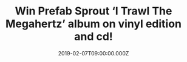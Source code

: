 ---
campaign-uuid: "c-a4003029-8377-4cac-a403-319307d59120"
type: "Preview"
category: "Music"
date: "2019-02-07T09:00:00.000Z"
end-date: "2019-03-14T23:59:00.000Z"
disable-form: false
is_promoted: true
has_entry_page: true
title: "Win Prefab Sprout ‘I Trawl The Megahertz’ album on vinyl edition and cd!"
competition-description: "<p>Calling all Prefab Sprout fans, we have great news for\
  \ you. Originally released as a Paddy McAloon solo album in 2003, the totally original,\
  \ spellbinding ‘I Trawl The Megahertz’ is now remastered and released February 1st\
  \ on Sony Music and we have two copies of his greatest album on vinyl edition and\
  \ cd to two NME AAA members to win.</p>\r\n<p>Want it? Click below for a chance\
  \ to win.</p>"
hero-header: "Win Prefab Sprout ‘I Trawl The Megahertz’ album on vinyl edition and\
  \ cd!"
terms-confirmation: "N/A"
banner-img: "https://assets.expresslyapp.com/asset-296ec031-1d82-4ac4-9a6c-4616061cc759.jpg"
logo-left-href: "MBCPR"
logo-left-image: "https://assets.expresslyapp.com/asset-c93fdfde-fc24-4a44-b2c8-a532e5f0ba27.jpg"
logo-left-title: "NME AAA"
bg-image-hero: "https://assets.expresslyapp.com/asset-bfaff7b0-231f-411f-9da4-ed76d4878d82.jpg"
bg-image-first: "https://assets.expresslyapp.com/asset-bcf8e973-343e-414e-a186-3080f28ce2bd.jpg"
bg-image-second: "https://assets.expresslyapp.com/asset-a2f0fa88-8c63-493e-b990-5b0428737688.jpg"
section1-content: "<p>‘I Trawl The Megahertz’ was conceived and recorded after Paddy\
  \ was diagnosed with a medical condition that seriously affected his vision. Not\
  \ surprisingly the album is a testament to the healing power of music.</p>\r\n<p>The\
  \ album is comprised of nine compositions; the lengthy 22 minute title track, a\
  \ series of shorter instrumental pieces and a couple of songs originally intended\
  \ to accompany a short film.</p>\r\n<p>The track ‘I’m 49’ is one of Paddy’s favourites\
  \ featuring sampled voices. “Musically I like to think of it as Van McCoy on a downer,”\
  \ Paddy says.</p>\r\n<p><i>(Credit:Tom Sheehan)</i></p>"
section2-content: "<p>Though the record originally appeared as a solo album, it seems\
  \ fitting to now classify it as a Prefab Sprout project. “I thought we could do\
  \ anything”, Paddy says of those heady Prefab days. “And Megahertz is true to that\
  \ spirit. The music here is of a piece with everything I’ve ever written. It’s from\
  \ the heart.”</p>\r\n<p>Esprit De Corps, Fall From Grace, Orchid 7… are some of\
  \ the songs you could find at his amazing album. Enter the form below for a chance\
  \ to win and get ready to enjoy Prefab Sprout ‘I Trawl The Megahertz’ album now.</p>\r\
  \n<p><i>(Credit:Tom Sheehan)</i></p>"
entry-title: "Win Prefab Sprout ‘I Trawl The Megahertz’ album on vinyl edition and\
  \ cd!"
entry-content: "Enter the draw to win Prefab Sprout ‘I Trawl The Megahertz’ album\
  \ on vinyl edition and cd by completing the form below before 23:59 on 14th of February\
  \ 2019."
has-winner: false
prize-description: "Prefab Sprout ‘I Trawl The Megahertz’ album on vinyl edition and\
  \ cd."
special-conditions: "Multiple entries are allowed up to one every day."
country-restrictions:
- "GB"
---